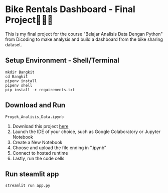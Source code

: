 # Bike Rentals Dashboard - Final Project🚴🏻‍♀️
This is my final project for the course "Belajar Analisis Data Dengan Python" from Dicoding to make analysis and build a dashboard from the bike sharing dataset.

## Setup Environment - Shell/Terminal
```
mkdir Bangkit
cd Bangkit
pipenv install
pipenv shell
pip install -r requirements.txt
```

## Download and Run
`Proyek_Analisis_Data.ipynb`
1. Download this project [here](https://github.com/Aurelviolita/Bangkit/blob/main/Proyek_Analisis_Data_Aurel_Elviolita_Putri.ipynb)
2. Launch the IDE of your choice, such as Google Colaboratory or Jupyter Notebook
3. Create a New Notebook
4. Choose and upload the file ending in ".ipynb"
5. Connect to hosted runtime
6. Lastly, run the code cells

## Run steamlit app
```
streamlit run app.py
```
